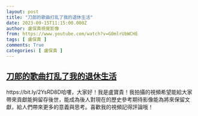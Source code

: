 ```yaml
---
layout: post
title: "刀郎的歌曲打乱了我的退休生活"
date: 2023-09-15T11:15:00.000Z
author: 盧保貴視覺影像
from: https://www.youtube.com/watch?v=G0mlrUbWCHE
tags: [ 盧保貴 ]
comments: True
categories: [ 盧保貴 ]
---
```

<!--1694776500000-->
[刀郎的歌曲打乱了我的退休生活](https://www.youtube.com/watch?v=G0mlrUbWCHE)
------

<div>
https://bit.ly/2YsRD8D哈嘍，大家好！我是盧寶貴！我拍攝的視頻希望能給大家帶來貢獻能夠留存後世，能成為後人對現在的歷史參考期待影像能為將來保留文獻，給人們帶來更多的意義與思考。喜歡我的視頻記得評論哦！
</div>
